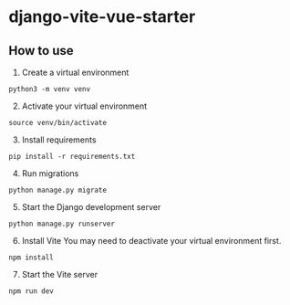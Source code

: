 # django-vite-vue-starter


## How to use

1. Create a virtual environment
```
python3 -m venv venv
```

2. Activate your virtual environment
```
source venv/bin/activate
```

3. Install requirements
```
pip install -r requirements.txt
```

4. Run migrations
```
python manage.py migrate
```

5. Start the Django development server
```
python manage.py runserver
```

6. Install Vite
You may need to deactivate your virtual environment first.
```
npm install
```

7. Start the Vite server
```
npm run dev
```
